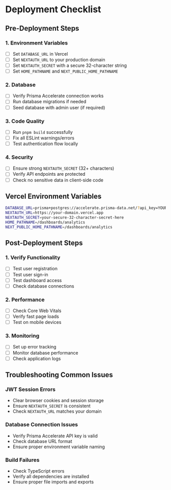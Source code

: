 # Deployment Checklist

## Pre-Deployment Steps

### 1. Environment Variables

- [ ] Set `DATABASE_URL` in Vercel
- [ ] Set `NEXTAUTH_URL` to your production domain
- [ ] Set `NEXTAUTH_SECRET` with a secure 32-character string
- [ ] Set `HOME_PATHNAME` and `NEXT_PUBLIC_HOME_PATHNAME`

### 2. Database

- [ ] Verify Prisma Accelerate connection works
- [ ] Run database migrations if needed
- [ ] Seed database with admin user (if required)

### 3. Code Quality

- [ ] Run `pnpm build` successfully
- [ ] Fix all ESLint warnings/errors
- [ ] Test authentication flow locally

### 4. Security

- [ ] Ensure strong `NEXTAUTH_SECRET` (32+ characters)
- [ ] Verify API endpoints are protected
- [ ] Check no sensitive data in client-side code

## Vercel Environment Variables

```bash
DATABASE_URL=prisma+postgres://accelerate.prisma-data.net/?api_key=YOUR_API_KEY
NEXTAUTH_URL=https://your-domain.vercel.app
NEXTAUTH_SECRET=your-secure-32-character-secret-here
HOME_PATHNAME=/dashboards/analytics
NEXT_PUBLIC_HOME_PATHNAME=/dashboards/analytics
```

## Post-Deployment Steps

### 1. Verify Functionality

- [ ] Test user registration
- [ ] Test user sign-in
- [ ] Test dashboard access
- [ ] Check database connections

### 2. Performance

- [ ] Check Core Web Vitals
- [ ] Verify fast page loads
- [ ] Test on mobile devices

### 3. Monitoring

- [ ] Set up error tracking
- [ ] Monitor database performance
- [ ] Check application logs

## Troubleshooting Common Issues

### JWT Session Errors

- Clear browser cookies and session storage
- Ensure `NEXTAUTH_SECRET` is consistent
- Check `NEXTAUTH_URL` matches your domain

### Database Connection Issues

- Verify Prisma Accelerate API key is valid
- Check database URL format
- Ensure proper environment variable naming

### Build Failures

- Check TypeScript errors
- Verify all dependencies are installed
- Ensure proper file imports and exports
